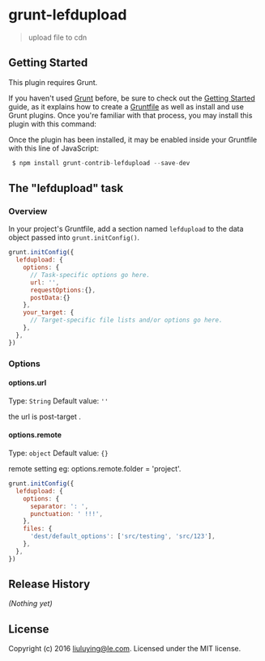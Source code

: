 # grunt-lefdupload

> upload file to cdn

## Getting Started
This plugin requires Grunt.

If you haven't used [Grunt](http://gruntjs.com/) before, be sure to check out the [Getting Started](http://gruntjs.com/getting-started) guide, as it explains how to create a [Gruntfile](http://gruntjs.com/sample-gruntfile) as well as install and use Grunt plugins. Once you're familiar with that process, you may install this plugin with this command:


Once the plugin has been installed, it may be enabled inside your Gruntfile with this line of JavaScript:

```js
 $ npm install grunt-contrib-lefdupload --save-dev
```

## The "lefdupload" task

### Overview
In your project's Gruntfile, add a section named `lefdupload` to the data object passed into `grunt.initConfig()`.

```js
grunt.initConfig({
  lefdupload: {
    options: {
      // Task-specific options go here.
      url: '',
      requestOptions:{},
      postData:{}
    },
    your_target: {
      // Target-specific file lists and/or options go here.
    },
  },
})
```

### Options

#### options.url
Type: `String`
Default value: `''`

the url is post-target .

#### options.remote
Type: `object`
Default value: `{}`

remote setting eg: options.remote.folder = 'project'.

```js
grunt.initConfig({
  lefdupload: {
    options: {
      separator: ': ',
      punctuation: ' !!!',
    },
    files: {
      'dest/default_options': ['src/testing', 'src/123'],
    },
  },
})
```

## Release History
_(Nothing yet)_

## License
Copyright (c) 2016 liuluying@le.com. Licensed under the MIT license.
